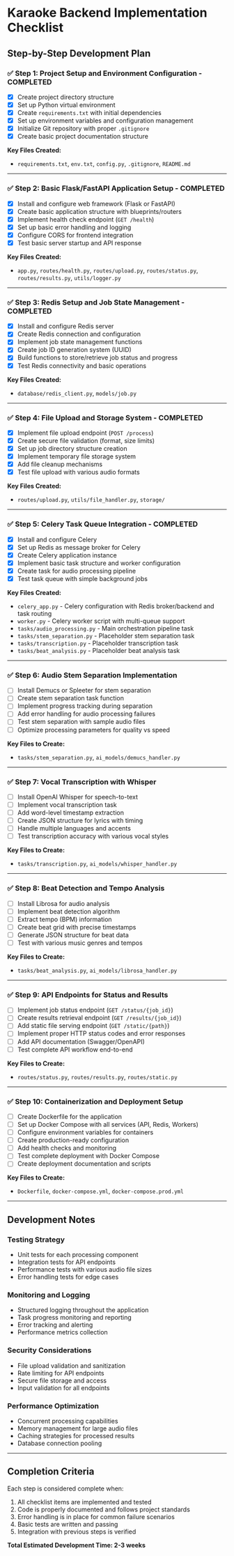 # Karaoke Backend Implementation Checklist

## Step-by-Step Development Plan

### ✅ Step 1: Project Setup and Environment Configuration - COMPLETED
- [x] Create project directory structure
- [x] Set up Python virtual environment
- [x] Create `requirements.txt` with initial dependencies
- [x] Set up environment variables and configuration management
- [x] Initialize Git repository with proper `.gitignore`
- [x] Create basic project documentation structure

**Key Files Created:**
- `requirements.txt`, `env.txt`, `config.py`, `.gitignore`, `README.md`

---

### ✅ Step 2: Basic Flask/FastAPI Application Setup - COMPLETED
- [x] Install and configure web framework (Flask or FastAPI)
- [x] Create basic application structure with blueprints/routers
- [x] Implement health check endpoint (`GET /health`)
- [x] Set up basic error handling and logging
- [x] Configure CORS for frontend integration
- [x] Test basic server startup and API response

**Key Files Created:**
- `app.py`, `routes/health.py`, `routes/upload.py`, `routes/status.py`, `routes/results.py`, `utils/logger.py`

---

### ✅ Step 3: Redis Setup and Job State Management - COMPLETED
- [x] Install and configure Redis server
- [x] Create Redis connection and configuration
- [x] Implement job state management functions
- [x] Create job ID generation system (UUID)
- [x] Build functions to store/retrieve job status and progress
- [x] Test Redis connectivity and basic operations

**Key Files Created:**
- `database/redis_client.py`, `models/job.py`

---

### ✅ Step 4: File Upload and Storage System - COMPLETED
- [x] Implement file upload endpoint (`POST /process`)
- [x] Create secure file validation (format, size limits)
- [x] Set up job directory structure creation
- [x] Implement temporary file storage system
- [x] Add file cleanup mechanisms
- [x] Test file upload with various audio formats

**Key Files Created:**
- `routes/upload.py`, `utils/file_handler.py`, `storage/`

---

### ✅ Step 5: Celery Task Queue Integration - COMPLETED
- [x] Install and configure Celery
- [x] Set up Redis as message broker for Celery
- [x] Create Celery application instance
- [x] Implement basic task structure and worker configuration
- [x] Create task for audio processing pipeline
- [x] Test task queue with simple background jobs

**Key Files Created:**
- `celery_app.py` - Celery configuration with Redis broker/backend and task routing
- `worker.py` - Celery worker script with multi-queue support
- `tasks/audio_processing.py` - Main orchestration pipeline task
- `tasks/stem_separation.py` - Placeholder stem separation task  
- `tasks/transcription.py` - Placeholder transcription task
- `tasks/beat_analysis.py` - Placeholder beat analysis task

---

### ✅ Step 6: Audio Stem Separation Implementation
- [ ] Install Demucs or Spleeter for stem separation
- [ ] Create stem separation task function
- [ ] Implement progress tracking during separation
- [ ] Add error handling for audio processing failures
- [ ] Test stem separation with sample audio files
- [ ] Optimize processing parameters for quality vs speed

**Key Files to Create:**
- `tasks/stem_separation.py`, `ai_models/demucs_handler.py`

---

### ✅ Step 7: Vocal Transcription with Whisper
- [ ] Install OpenAI Whisper for speech-to-text
- [ ] Implement vocal transcription task
- [ ] Add word-level timestamp extraction
- [ ] Create JSON structure for lyrics with timing
- [ ] Handle multiple languages and accents
- [ ] Test transcription accuracy with various vocal styles

**Key Files to Create:**
- `tasks/transcription.py`, `ai_models/whisper_handler.py`

---

### ✅ Step 8: Beat Detection and Tempo Analysis
- [ ] Install Librosa for audio analysis
- [ ] Implement beat detection algorithm
- [ ] Extract tempo (BPM) information
- [ ] Create beat grid with precise timestamps
- [ ] Generate JSON structure for beat data
- [ ] Test with various music genres and tempos

**Key Files to Create:**
- `tasks/beat_analysis.py`, `ai_models/librosa_handler.py`

---

### ✅ Step 9: API Endpoints for Status and Results
- [ ] Implement job status endpoint (`GET /status/{job_id}`)
- [ ] Create results retrieval endpoint (`GET /results/{job_id}`)
- [ ] Add static file serving endpoint (`GET /static/{path}`)
- [ ] Implement proper HTTP status codes and error responses
- [ ] Add API documentation (Swagger/OpenAPI)
- [ ] Test complete API workflow end-to-end

**Key Files to Create:**
- `routes/status.py`, `routes/results.py`, `routes/static.py`

---

### ✅ Step 10: Containerization and Deployment Setup
- [ ] Create Dockerfile for the application
- [ ] Set up Docker Compose with all services (API, Redis, Workers)
- [ ] Configure environment variables for containers
- [ ] Create production-ready configuration
- [ ] Add health checks and monitoring
- [ ] Test complete deployment with Docker Compose
- [ ] Create deployment documentation and scripts

**Key Files to Create:**
- `Dockerfile`, `docker-compose.yml`, `docker-compose.prod.yml`

---

## Development Notes

### Testing Strategy
- Unit tests for each processing component
- Integration tests for API endpoints
- Performance tests with various audio file sizes
- Error handling tests for edge cases

### Monitoring and Logging
- Structured logging throughout the application
- Task progress monitoring and reporting
- Error tracking and alerting
- Performance metrics collection

### Security Considerations
- File upload validation and sanitization
- Rate limiting for API endpoints
- Secure file storage and access
- Input validation for all endpoints

### Performance Optimization
- Concurrent processing capabilities
- Memory management for large audio files
- Caching strategies for processed results
- Database connection pooling

---

## Completion Criteria

Each step is considered complete when:
1. All checklist items are implemented and tested
2. Code is properly documented and follows project standards
3. Error handling is in place for common failure scenarios
4. Basic tests are written and passing
5. Integration with previous steps is verified

**Total Estimated Development Time: 2-3 weeks** 